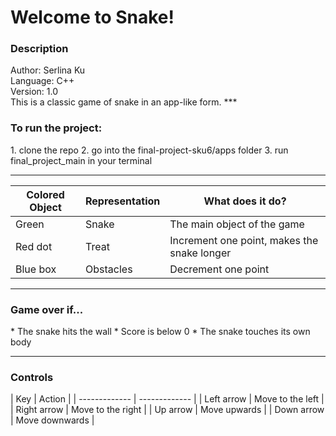 <h1>Welcome to Snake!</h1>

<h3>Description</h3>
Author: Serlina Ku <br>
Language: C++ <br>
Version: 1.0 <br>
This is a classic game of snake in an app-like form.
***
<h3>To run the project:</h3>
1. clone the repo
2. go into the final-project-sku6/apps folder
3. run final_project_main in your terminal

***

| Colored Object | Representation | What does it do? | 
| ------------- | ------------- | ------------- |
| Green  | Snake  | The main object of the game |
| Red dot  | Treat  | Increment one point, makes the snake longer |
| Blue box  | Obstacles  | Decrement one point |

***
<h3>Game over if...</h3>
  * The snake hits the wall
  * Score is below 0
  * The snake touches its own body
  
 ***
<h3>Controls</h3>
| Key  | Action |
| ------------- | ------------- |
| Left arrow  | Move to the left  |
| Right arrow  | Move to the right  |
| Up arrow  | Move upwards  |
| Down arrow  | Move downwards  |
